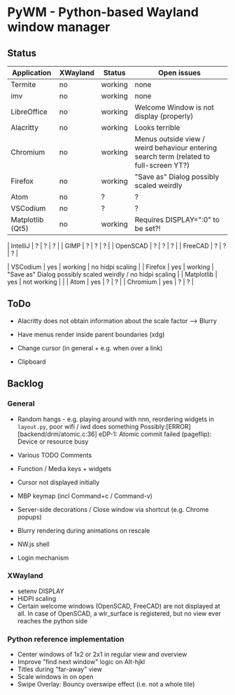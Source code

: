 # PyWM - Python-based Wayland window manager

## Status

| Application            |  XWayland | Status          | Open issues                                                   |
|------------------------|-----------|-----------------|---------------------------------------------------------------|
| Termite                |    no     | working         |                none                                           |
| imv                    |    no     | working         |                none                                           |
| LibreOffice            |    no     | working         | Welcome Window is not display (properly)                      |
| Alacritty              |    no     | working         | Looks terrible                                                |
| Chromium               |    no     | working         | Menus outside view / weird behaviour entering search term (related to full-screen YT?)     |
| Firefox                |    no     | working         | "Save as" Dialog possibly scaled weirdly                      |
| Atom                   |    no     | ?               | ?                                                             |
| VSCodium               |    no     | ?               | ?                                                             |
| Matplotlib (Qt5)       |    no     | working         | Requires DISPLAY=":0" to be set?!                             |

| IntelliJ               |    ?      | ?               | ?                                                             |
| GIMP                   |    ?      | ?               | ?                                                             |
| OpenSCAD               |    ?      | ?               | ?                                                             |
| FreeCAD                |    ?      | ?               | ?                                                             |

| VSCodium               |    yes    | working         | no hidpi scaling                                              |
| Firefox                |    yes    | working         | "Save as" Dialog possibly scaled weirdly / no hidpi scaling   |
| Matplotlib             |    yes    | not working     |                                                               |
| Atom                   |    yes    | ?               | ?                                                             |
| Chromium               |    yes    | ?               | ?                                                             |


## ToDo

- Alacritty does not obtain information about the scale factor --> Blurry
- Have menus render inside parent boundaries (xdg)

- Change cursor (in general + e.g. when over a link)
- Clipboard

## Backlog

### General

- Random hangs - e.g. playing around with nnn, reordering widgets in `layout.py`, poor wifi / iwd does something
    Possibly:[ERROR] [backend/drm/atomic.c:36] eDP-1: Atomic commit failed (pageflip): Device or resource busy

- Various TODO Comments
- Function / Media keys + widgets
- Cursor not displayed initially
- MBP keymap (incl Command+c / Command-v)
- Server-side decorations / Close window via shortcut (e.g. Chrome popups)
- Blurry rendering during animations on rescale
- NW.js shell
- Login mechanism

### XWayland

- setenv DISPLAY
- HiDPI scaling
- Certain welcome windows (OpenSCAD, FreeCAD) are not displayed at all. In case of OpenSCAD, a wlr_surface is registered, but no view ever reaches the python side

### Python reference implementation

- Center windows of 1x2 or 2x1 in regular view and overview
- Improve "find next window" logic on Alt-hjkl
- Titles during "far-away" view
- Scale windows in on open
- Swipe Overlay: Bouncy overswipe effect (i.e. not a whole tile)

